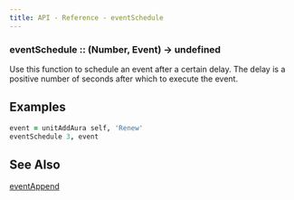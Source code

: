 ```yaml
---
title: API - Reference - eventSchedule
---
```


### eventSchedule :: (Number, Event) -> undefined

Use this function to schedule an event after a certain delay. The delay is
a positive number of seconds after which to execute the event.


## Examples

```coffeescript
event = unitAddAura self, 'Renew'
eventSchedule 3, event
```

## See Also

[eventAppend](/api/ref/eventAppend/)
